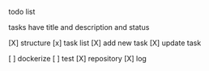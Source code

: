 todo list

tasks have title and description and status

[X] structure
[x] task list 
[X] add new task
[X] update task

[ ] dockerize
[ ] test
[X] repository
[X] log